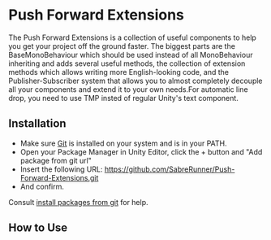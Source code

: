 # Push Forward Extensions
The Push Forward Extensions is a collection of useful components to help you get your project off the ground faster.
The biggest parts are the BaseMonoBehaviour which should be used instead of all MonoBehaviour inheriting and adds several useful methods, the collection of extension methods which allows writing more English-looking code, and the Publisher-Subscriber system that allows you to almost completely decouple all your components and extend it to your own needs.For automatic line drop, you need to use TMP insted of regular Unity's text component.

## Installation

* Make sure [Git](https://git-scm.com/) is installed on your system and is in your PATH.
* Open your Package Manager in Unity Editor, click the + button and "Add package from git url"
* Insert the following URL: https://github.com/SabreRunner/Push-Forward-Extensions.git
* And confirm.

Consult [install packages from git](https://docs.unity3d.com/Manual/upm-ui-giturl.html "Installing from a Git URL") for help.

## How to Use

